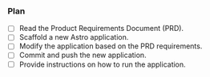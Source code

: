 ### Plan
- [ ] Read the Product Requirements Document (PRD).
- [ ] Scaffold a new Astro application.
- [ ] Modify the application based on the PRD requirements.
- [ ] Commit and push the new application.
- [ ] Provide instructions on how to run the application.
